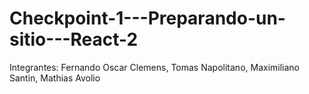 # Checkpoint-1---Preparando-un-sitio---React-2
Integrantes:
Fernando Oscar Clemens,
Tomas Napolitano,
Maximiliano Santin,
Mathias Avolio
